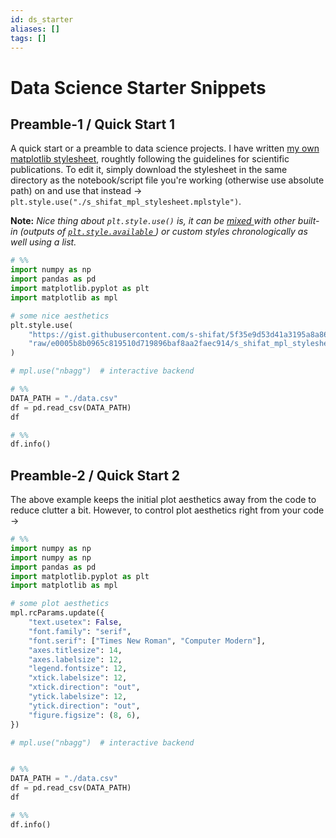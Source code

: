 ```yaml
---
id: ds_starter
aliases: []
tags: []
---
```


# Data Science Starter Snippets

## Preamble-1 / Quick Start 1
A quick start or a preamble to data science projects.
I have written [my own matplotlib stylesheet](https://gist.github.com/s-shifat/5f35e9d53d41a3195a8a86885f989fa1), roughtly following the guidelines for scientific publications.
To edit it, simply download the stylesheet in the same directory as the notebook/script file you're working (otherwise use absolute path) on and
use that instead $\rightarrow$ `plt.style.use("./s_shifat_mpl_stylesheet.mplstyle")`.

**Note:** *Nice thing about `plt.style.use()` is, it can be [ mixed ](https://matplotlib.org/stable/users/explain/customizing.html#composing-styles) with other built-in (outputs of [ `plt.style.available` ](https://matplotlib.org/stable/users/explain/customizing.html#using-style-sheets)) or custom styles chronologically as well using a list.*

```python
# %%
import numpy as np
import pandas as pd
import matplotlib.pyplot as plt
import matplotlib as mpl

# some nice aesthetics
plt.style.use(
    "https://gist.githubusercontent.com/s-shifat/5f35e9d53d41a3195a8a86885f989fa1/"
    "raw/e0005b8b0965c819510d719896baf8aa2faec914/s_shifat_mpl_stylesheet.mplstyle"
)

# mpl.use("nbagg")  # interactive backend

# %%
DATA_PATH = "./data.csv"
df = pd.read_csv(DATA_PATH)
df

# %%
df.info()

```


## Preamble-2 / Quick Start 2
The above example keeps the initial plot aesthetics away from the code to reduce clutter a bit.
However, to control plot aesthetics right from your code $\rightarrow$

```python
# %%
import numpy as np
import numpy as np
import pandas as pd
import matplotlib.pyplot as plt
import matplotlib as mpl

# some plot aesthetics
mpl.rcParams.update({
    "text.usetex": False,
    "font.family": "serif",
    "font.serif": ["Times New Roman", "Computer Modern"],
    "axes.titlesize": 14,
    "axes.labelsize": 12,
    "legend.fontsize": 12,
    "xtick.labelsize": 12,
    "xtick.direction": "out",
    "ytick.labelsize": 12,
    "ytick.direction": "out",
    "figure.figsize": (8, 6),
})

# mpl.use("nbagg")  # interactive backend


# %%
DATA_PATH = "./data.csv"
df = pd.read_csv(DATA_PATH)
df

# %%
df.info()

```
